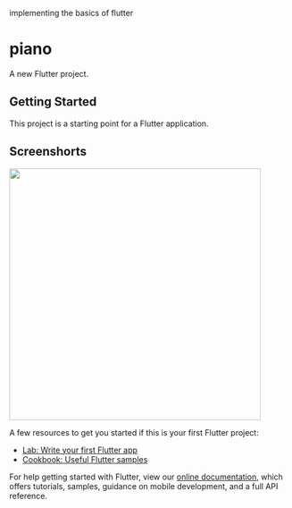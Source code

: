 implementing the basics of flutter
# piano

A new Flutter project.

## Getting Started

This project is a starting point for a Flutter application.

## Screenshorts

<img height="450px" src="screenshort1.png">

A few resources to get you started if this is your first Flutter project:

- [Lab: Write your first Flutter app](https://flutter.dev/docs/get-started/codelab)
- [Cookbook: Useful Flutter samples](https://flutter.dev/docs/cookbook)

For help getting started with Flutter, view our
[online documentation](https://flutter.dev/docs), which offers tutorials,
samples, guidance on mobile development, and a full API reference.


